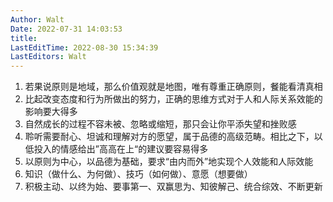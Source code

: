 ```yaml
---
Author: Walt
Date: 2022-07-31 14:03:53
title: 
LastEditTime: 2022-08-30 15:34:39
LastEditors: Walt
---
```

1. 若果说原则是地域，那么价值观就是地图，唯有尊重正确原则，餐能看清真相
2. 比起改变态度和行为所做出的努力，正确的思维方式对于人和人际关系效能的影响要大得多
3. 自然成长的过程不容未被、忽略或缩短，那只会让你平添失望和挫败感
4. 聆听需要耐心、坦诚和理解对方的愿望，属于品德的高级范畴。相比之下，以低投入的情感给出”高高在上“的建议要容易得多
5. 以原则为中心，以品德为基础，要求“由内而外”地实现个人效能和人际效能
6. 知识（做什么、为何做）、技巧（如何做）、意愿（想要做）
7. 积极主动、以终为始、要事第一、双赢思为、知彼解己、统合综效、不断更新